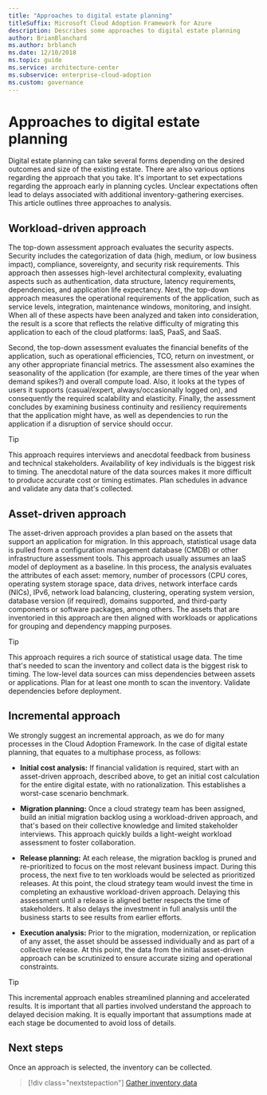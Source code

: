 ```yaml
---
title: "Approaches to digital estate planning"
titleSuffix: Microsoft Cloud Adoption Framework for Azure
description: Describes some approaches to digital estate planning
author: BrianBlanchard
ms.author: brblanch
ms.date: 12/10/2018
ms.topic: guide
ms.service: architecture-center
ms.subservice: enterprise-cloud-adoption
ms.custom: governance
---
```


# Approaches to digital estate planning

Digital estate planning can take several forms depending on the desired outcomes and size of the existing estate. There are also various options regarding the approach that you take. It's important to set expectations regarding the approach early in planning cycles. Unclear expectations often lead to delays associated with additional inventory-gathering exercises. This article outlines three approaches to analysis.

## Workload-driven approach

The top-down assessment approach evaluates the security aspects.  Security includes the categorization of data (high, medium, or low business impact), compliance, sovereignty, and security risk requirements. This approach then assesses high-level architectural complexity, evaluating aspects such as authentication, data structure, latency requirements, dependencies, and application life expectancy. Next, the top-down approach measures the operational requirements of the application, such as service levels, integration, maintenance windows, monitoring, and insight. When all of these aspects have been analyzed and taken into consideration, the result is a score that reflects the relative difficulty of migrating this application to each of the cloud platforms: IaaS, PaaS, and SaaS.

Second, the top-down assessment evaluates the financial benefits of the application, such as operational efficiencies, TCO, return on investment, or any other appropriate financial metrics. The assessment also examines the seasonality of the application (for example, are there times of the year when demand spikes?) and overall compute load. Also, it looks at the types of users it supports (casual/expert, always/occasionally logged on), and consequently the required scalability and elasticity. Finally, the assessment concludes by examining business continuity and resiliency requirements that the application might have, as well as dependencies to run the application if a disruption of service should occur.

> [!TIP]
> This approach requires interviews and anecdotal feedback from business and technical stakeholders. Availability of key individuals is the biggest risk to timing. The anecdotal nature of the data sources makes it more difficult to produce accurate cost or timing estimates. Plan schedules in advance and validate any data that's collected.

## Asset-driven approach

The asset-driven approach provides a plan based on the assets that support an application for migration. In this approach, statistical usage data is pulled from a configuration management database (CMDB) or other infrastructure assessment tools. This approach usually assumes an IaaS model of deployment as a baseline. In this process, the analysis evaluates the attributes of each asset: memory, number of processors (CPU cores, operating system storage space, data drives, network interface cards (NICs), IPv6, network load balancing, clustering, operating system version, database version (if required), domains supported, and third-party components or software packages, among others. The assets that are inventoried in this approach are then aligned with workloads or applications for grouping and dependency mapping purposes.

> [!TIP]
> This approach requires a rich source of statistical usage data. The time that's needed to scan the inventory and collect data is the biggest risk to timing. The low-level data sources can miss dependencies between assets or applications. Plan for at least one month to scan the inventory. Validate dependencies before deployment.

## Incremental approach

We strongly suggest an incremental approach, as we do for many processes in the Cloud Adoption Framework. In the case of digital estate planning, that equates to a multiphase process, as follows:

- **Initial cost analysis:** If financial validation is required, start with an asset-driven approach, described above, to get an initial cost calculation for the entire digital estate, with no rationalization. This establishes a worst-case scenario benchmark.

- **Migration planning:** Once a cloud strategy team has been assigned, build an initial migration backlog using a workload-driven approach, and that's based on their collective knowledge and limited stakeholder interviews. This approach quickly builds a light-weight workload assessment to foster collaboration.

- **Release planning:** At each release, the migration backlog is pruned and re-prioritized to focus on the most relevant business impact. During this process, the next five to ten workloads would be selected as prioritized releases. At this point, the cloud strategy team would invest the time in completing an exhaustive workload-driven approach. Delaying this assessment until a release is aligned better respects the time of stakeholders. It also delays the investment in full analysis until the business starts to see results from earlier efforts.

- **Execution analysis:** Prior to the migration, modernization, or replication of any asset, the asset should be assessed individually and as part of a collective release. At this point, the data from the initial asset-driven approach can be scrutinized to ensure accurate sizing and operational constraints.

> [!TIP]
> This incremental approach enables streamlined planning and accelerated results. It is important that all parties involved understand the approach to delayed decision making. It is equally important that assumptions made at each stage be documented to avoid loss of details.

## Next steps

Once an approach is selected, the inventory can be collected.

> [!div class="nextstepaction"]
> [Gather inventory data](inventory.md)